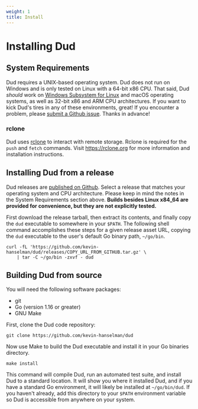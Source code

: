 ```yaml
---
weight: 1
title: Install
---
```


# Installing Dud

## System Requirements

Dud requires a UNIX-based operating system. Dud does not run on Windows and is
only tested on Linux with a 64-bit x86 CPU. That said, Dud _should_ work on
[Windows Subsystem for
Linux](https://en.wikipedia.org/wiki/Windows_Subsystem_for_Linux) and macOS
operating systems, as well as 32-bit x86 and ARM CPU architectures. If you want
to kick Dud's tires in any of these environments, great! If you encounter
a problem, please [submit a Github
issue](https://github.com/kevin-hanselman/dud/issues/new/choose). Thanks in
advance!

### rclone

Dud uses [rclone](https://rclone.org) to interact with remote storage. Rclone is
required for the `push` and `fetch` commands. Visit https://rclone.org for more
information and installation instructions.


## Installing Dud from a release

Dud releases are [published on
Github](https://github.com/kevin-hanselman/dud/releases). Select a release that
matches your operating system and CPU architecture. Please keep in mind the
notes in the System Requirements section above. **Builds besides Linux x84_64 are
provided for convenience, but they are not explicitly tested.**

First download the release tarball, then extract its contents, and finally copy
the `dud` executable to somewhere in your `$PATH`. The following shell command
accomplishes these steps for a given release asset URL, copying the `dud`
executable to the user's default Go binary path, `~/go/bin`.

    curl -fL 'https://github.com/kevin-hanselman/dud/releases/COPY_URL_FROM_GITHUB.tar.gz' \
        | tar -C ~/go/bin -zxvf - dud


## Building Dud from source

You will need the following software packages:

* git
* Go (version 1.16 or greater)
* GNU Make

First, clone the Dud code repository:

    git clone https://github.com/kevin-hanselman/dud

Now use Make to build the Dud executable and install it in your Go binaries
directory.

    make install

This command will compile Dud, run an automated test suite, and install Dud to
a standard location. It will show you where it installed Dud, and if you have
a standard Go environment, it will likely be installed at `~/go/bin/dud`. If you
haven't already, add this directory to your `$PATH` environment variable so Dud
is accessible from anywhere on your system.

